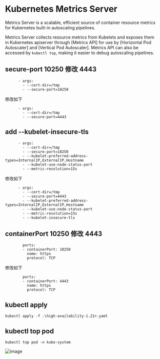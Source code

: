 # Kubernetes Metrics Server

Metrics Server is a scalable, efficient source of container resource metrics for Kubernetes
built-in autoscaling pipelines.

Metrics Server collects resource metrics from Kubelets and exposes them in Kubernetes apiserver through [Metrics API]
for use by [Horizontal Pod Autoscaler] and [Vertical Pod Autoscaler]. Metrics API can also be accessed by `kubectl top`,
making it easier to debug autoscaling pipelines.

## secure-port 10250 修改 4443
```
      - args:
        - --cert-dir=/tmp
        - --secure-port=10250
```
修改如下
```		
      - args:
        - --cert-dir=/tmp
        - --secure-port=4443
```

## add --kubelet-insecure-tls
```
      - args:
        - --cert-dir=/tmp
        - --secure-port=10250
        - --kubelet-preferred-address-types=InternalIP,ExternalIP,Hostname
        - --kubelet-use-node-status-port
        - --metric-resolution=15s
```
修改如下
```		
      - args:
        - --cert-dir=/tmp
        - --secure-port=4443
        - --kubelet-preferred-address-types=InternalIP,ExternalIP,Hostname
        - --kubelet-use-node-status-port
        - --metric-resolution=15s
        - --kubelet-insecure-tls
```

## containerPort 10250 修改 4443
```
        ports:
        - containerPort: 10250
          name: https
          protocol: TCP
```
修改如下
```
        ports:
        - containerPort: 4443
          name: https
          protocol: TCP
```

## kubectl apply
```
kubectl apply -f .\high-availability-1.21+.yaml
```

## kubectl top pod

```
kubectl top pod -n kube-system 
```
![image](https://github.com/gordon-hung/GHLearning-Kubernetes-Helm/tree/master/kubernetes-metrics-server/Images/kubectl_top_pod.png)